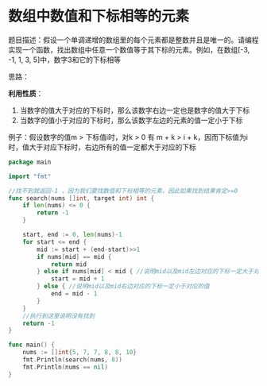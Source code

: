 # 数组中数值和下标相等的元素

题目描述：假设一个单调递增的数组里的每个元素都是整数并且是唯一的。请编程实现一个函数，找出数组中任意一个数值等于其下标的元素。例如，在数组[-3, -1, 1, 3, 5]中，数字3和它的下标相等

思路：

**利用性质**：

1. 当数字的值大于对应的下标时，那么该数字右边一定也是数字的值大于下标
2. 当数字的值小于对应的下标时，那么该数字左边的元素的值一定小于下标

例子：假设数字的值m > 下标值i时，对k > 0 有 m + k > i + k，因而下标值为i时，值大于对应下标时，右边所有的值一定都大于对应的下标

```go
package main

import "fmt"

//找不到就返回-1 ，因为我们要找数值和下标相等的元素，因此如果找到结果肯定>=0
func search(nums []int, target int) int {
	if len(nums) <= 0 {
		return -1
	}

	start, end := 0, len(nums)-1
	for start <= end {
		mid := start + (end-start)>>1
		if nums[mid] == mid {
			return mid
		} else if nums[mid] < mid { //说明mid以及mid左边对应的下标一定大于对应的值
			start = mid + 1
		} else { //说明mid以及mid右边对应的下标一定小于对应的值
			end = mid - 1
		}
	}
	//执行到这里说明没有找到
	return -1
}

func main() {
	nums := []int{5, 7, 7, 8, 8, 10}
	fmt.Println(search(nums, 8))
	fmt.Println(nums == nil)
}

```

